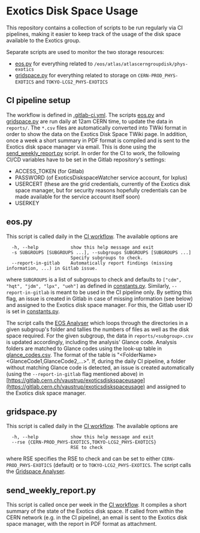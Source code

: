 # Exotics Disk Space Usage

This repository contains a collection of scripts to be run regularly via CI pipelines, making it easier to keep track of the usage of the disk space available to the Exotics group.

Separate scripts are used to monitor the two storage resources: 
- [eos.py](eos.py) for everything related to `/eos/atlas/atlascerngroupdisk/phys-exotics`
- [gridspace.py](gridspace.py) for everything related to storage on `CERN-PROD_PHYS-EXOTICS` and `TOKYO-LCG2_PHYS-EXOTICS`

## CI pipeline setup

The workflow is defined in [.gitlab-ci.yml](.gitlab-ci.yml).
The scripts [eos.py](eos.py) and [gridspace.py](gridspace.py) are run daily at 12am CERN time, to update the data in `reports/`. The `*.csv` files are automatically converted into TWiki format in order to show the data on the Exotics Disk Space TWiki page.
In addition, once a week a short summary in PDF format is compiled and is sent to the Exotics disk space manager via email. This is done using the [send_weekly_report.py](send_weekly_report.py) script.
In order for the CI to work, the following CI/CD variables have to be set in the Gitlab repository's settings:
- ACCESS_TOKEN (for Gitlab)
- PASSWORD (of ExoticsDiskspaceWatcher service account, for lxplus)
- USERCERT (these are the grid credentials, currently of the Exotics disk space manager, but for security reasons hopefully credentials can be made available for the service account itself soon)
- USERKEY

## eos.py

This script is called daily in the [CI workflow](.gitlab-ci.yml). The available options are

```
  -h, --help            show this help message and exit
  -s SUBGROUPS [SUBGROUPS ...], --subgroups SUBGROUPS [SUBGROUPS ...]
                        Specify subgroups to check.
  --report-in-gitlab    Automatically report findings (missing information, ...) in Gitlab issue.
```

where `SUBGROUPS` is a list of subgroups to check and defaults to `["cdm", "hqt", "jdm", "lpx", "ueh"]` as defined in [constants.py](constants.py).
Similarly, `--report-in-gitlab` is meant to be used in the CI pipeline only. By setting this flag, an issue is created in Gitlab in case of missing information (see below) and assigned to the Exotics disk space manager. For this, the Gitlab user ID is set in [constants.py](constants.py).

The script calls the [EOS Analyser](analysers/eosanalyser.py) which loops through the directories in a given subgroup's folder and tallies the numbers of files as well as the disk space required. For the given subgroup, the data in `reports/<subgroup>.csv` is updated accordingly, including the analysis' Glance code.
Analysis folders are matched to Glance codes using the look-up table in [glance_codes.csv](glance_codes.csv). The format of the table is "\<FolderName\> \<GlanceCode1,GlanceCode2,...\>". If, during the daily CI pipeline, a folder without matching Glance code is detected, an issue is created automatically (using the `--report-in-gitlab` flag mentioned above) in [https://gitlab.cern.ch/vaustrup/exoticsdiskspaceusage](https://gitlab.cern.ch/vaustrup/exoticsdiskspaceusage) and assigned to the Exotics disk space manager.

## gridspace.py

This script is called daily in the [CI workflow](.gitlab-ci.yml). The available options are

```
  -h, --help            show this help message and exit
  --rse {CERN-PROD_PHYS-EXOTICS,TOKYO-LCG2_PHYS-EXOTICS}
                        RSE to check
```

where RSE specifies the RSE to check and can be set to either `CERN-PROD_PHYS-EXOTICS` (default) or to `TOKYO-LCG2_PHYS-EXOTICS`.
The script calls the [Gridspace Analyser](analysers/gridspaceanalyser.py).

## send_weekly_report.py

This script is called once per week in the [CI workflow](.gitlab-ci.yml). It compiles a short summary of the state of the Exotics disk space. If called from within the CERN network (e.g. in the CI pipeline), an email is sent to the Exotics disk space manager, with the report in PDF format as attachment.